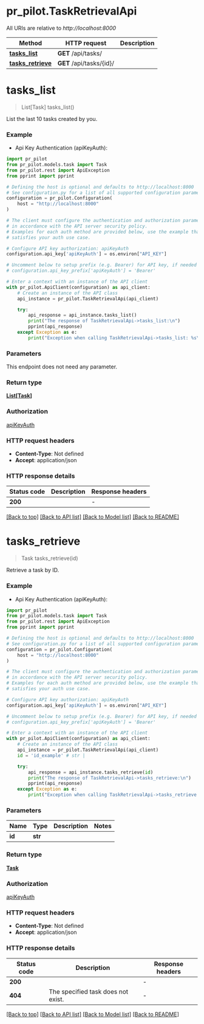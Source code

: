 # pr_pilot.TaskRetrievalApi

All URIs are relative to *http://localhost:8000*

Method | HTTP request | Description
------------- | ------------- | -------------
[**tasks_list**](TaskRetrievalApi.md#tasks_list) | **GET** /api/tasks/ | 
[**tasks_retrieve**](TaskRetrievalApi.md#tasks_retrieve) | **GET** /api/tasks/{id}/ | 


# **tasks_list**
> List[Task] tasks_list()



List the last 10 tasks created by you.

### Example

* Api Key Authentication (apiKeyAuth):

```python
import pr_pilot
from pr_pilot.models.task import Task
from pr_pilot.rest import ApiException
from pprint import pprint

# Defining the host is optional and defaults to http://localhost:8000
# See configuration.py for a list of all supported configuration parameters.
configuration = pr_pilot.Configuration(
    host = "http://localhost:8000"
)

# The client must configure the authentication and authorization parameters
# in accordance with the API server security policy.
# Examples for each auth method are provided below, use the example that
# satisfies your auth use case.

# Configure API key authorization: apiKeyAuth
configuration.api_key['apiKeyAuth'] = os.environ["API_KEY"]

# Uncomment below to setup prefix (e.g. Bearer) for API key, if needed
# configuration.api_key_prefix['apiKeyAuth'] = 'Bearer'

# Enter a context with an instance of the API client
with pr_pilot.ApiClient(configuration) as api_client:
    # Create an instance of the API class
    api_instance = pr_pilot.TaskRetrievalApi(api_client)

    try:
        api_response = api_instance.tasks_list()
        print("The response of TaskRetrievalApi->tasks_list:\n")
        pprint(api_response)
    except Exception as e:
        print("Exception when calling TaskRetrievalApi->tasks_list: %s\n" % e)
```



### Parameters

This endpoint does not need any parameter.

### Return type

[**List[Task]**](Task.md)

### Authorization

[apiKeyAuth](../README.md#apiKeyAuth)

### HTTP request headers

 - **Content-Type**: Not defined
 - **Accept**: application/json

### HTTP response details

| Status code | Description | Response headers |
|-------------|-------------|------------------|
**200** |  |  -  |

[[Back to top]](#) [[Back to API list]](../README.md#documentation-for-api-endpoints) [[Back to Model list]](../README.md#documentation-for-models) [[Back to README]](../README.md)

# **tasks_retrieve**
> Task tasks_retrieve(id)



Retrieve a task by ID.

### Example

* Api Key Authentication (apiKeyAuth):

```python
import pr_pilot
from pr_pilot.models.task import Task
from pr_pilot.rest import ApiException
from pprint import pprint

# Defining the host is optional and defaults to http://localhost:8000
# See configuration.py for a list of all supported configuration parameters.
configuration = pr_pilot.Configuration(
    host = "http://localhost:8000"
)

# The client must configure the authentication and authorization parameters
# in accordance with the API server security policy.
# Examples for each auth method are provided below, use the example that
# satisfies your auth use case.

# Configure API key authorization: apiKeyAuth
configuration.api_key['apiKeyAuth'] = os.environ["API_KEY"]

# Uncomment below to setup prefix (e.g. Bearer) for API key, if needed
# configuration.api_key_prefix['apiKeyAuth'] = 'Bearer'

# Enter a context with an instance of the API client
with pr_pilot.ApiClient(configuration) as api_client:
    # Create an instance of the API class
    api_instance = pr_pilot.TaskRetrievalApi(api_client)
    id = 'id_example' # str | 

    try:
        api_response = api_instance.tasks_retrieve(id)
        print("The response of TaskRetrievalApi->tasks_retrieve:\n")
        pprint(api_response)
    except Exception as e:
        print("Exception when calling TaskRetrievalApi->tasks_retrieve: %s\n" % e)
```



### Parameters


Name | Type | Description  | Notes
------------- | ------------- | ------------- | -------------
 **id** | **str**|  | 

### Return type

[**Task**](Task.md)

### Authorization

[apiKeyAuth](../README.md#apiKeyAuth)

### HTTP request headers

 - **Content-Type**: Not defined
 - **Accept**: application/json

### HTTP response details

| Status code | Description | Response headers |
|-------------|-------------|------------------|
**200** |  |  -  |
**404** | The specified task does not exist. |  -  |

[[Back to top]](#) [[Back to API list]](../README.md#documentation-for-api-endpoints) [[Back to Model list]](../README.md#documentation-for-models) [[Back to README]](../README.md)

